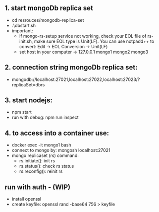 ## 1. start mongoDb replica set
 - cd resrouces/mongodb-replica-set
 - .\dbstart.sh
 - important: 
   + if mongo-rs-setup service not working, check your EOL file of rs-init.sh, make sure EOL type is Unit(LF). You can use notpadd++ to convert: Edit -> EOL Conversion -> Unit(LF)
   + set host in your computer -> 127.0.0.1 mongo1 mongo2 mongo3

## 2. connection string mongoDb replica set:
 - mongodb://localhost:27021,localhost:27022,localhost:27023/?replicaSet=dbrs

## 3. start nodejs:
 - npm start
 - run with debug: npm run inspect
 
## 4. to access into a container use:
 - docker exec -it mongo1 bash
 - connect to mongo by: mongosh localhost:27021
 - mongo replicaset (rs) command:
    + rs.initiate(): init rs
    + rs.status(): check rs status
    + rs.reconfig(): reinit rs
    
## run with auth - (WIP)
 - install openssl
 - create keyfile: openssl rand -base64 756 > keyfile
